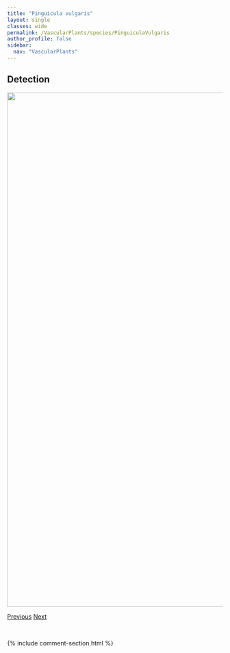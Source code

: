 ```yaml
---
title: "Pinguicula vulgaris"
layout: single
classes: wide
permalink: /VascularPlants/species/PinguiculaVulgaris
author_profile: false
sidebar:
  nav: "VascularPlants"
---
```


<h2>Detection</h2>

<a href="https://drive.google.com/uc?export=view&id=1Ok6QyJfhJxktqa-ZaTjsBru4F5ps3Gdn">
<img src="https://drive.google.com/uc?export=view&id=1Ok6QyJfhJxktqa-ZaTjsBru4F5ps3Gdn" height = "1200" width = "800">
</a>


<a href="/DevelopmentWebsite/VascularPlants/species/PinguiculaVillosa" class="pagination--pager" title="Pinguicula villosa">Previous</a> <a href="/DevelopmentWebsite/VascularPlants/species/PinusAlbicaulis" class="pagination--pager" title="Pinus albicaulis">Next</a>

<p>&nbsp;</p>

{% include comment-section.html %}
